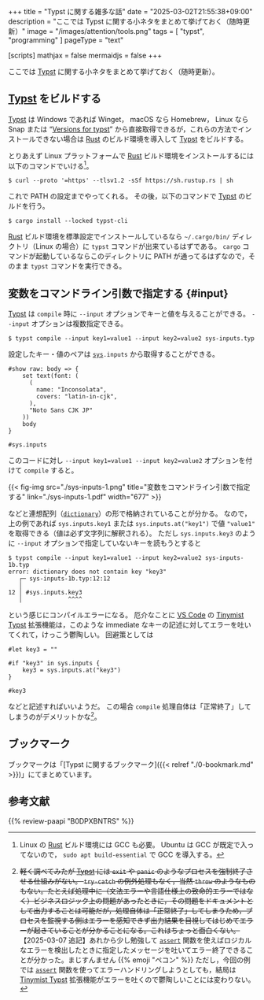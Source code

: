 +++
title = "Typst に関する雑多な話"
date =  "2025-03-02T21:55:38+09:00"
description = "ここでは Typst に関する小ネタをまとめて挙げておく（随時更新）"
image = "/images/attention/tools.png"
tags  = [ "typst", "programming" ]
pageType = "text"

[scripts]
  mathjax = false
  mermaidjs = false
+++

ここでは [Typst] に関する小ネタをまとめて挙げておく（随時更新）。

## [Typst] をビルドする

[Typst] は Windows であれば Winget， macOS なら Homebrew， Linux なら Snap または “[Versions for typst](https://repology.org/project/typst/versions "typst package versions - Repology")” から直接取得できるが，これらの方法でインストールできない場合は [Rust] のビルド環境を導入して [Typst] をビルドする。

とりあえず Linux プラットフォームで [Rust] ビルド環境をインストールするには以下のコマンドでいける[^r1]。

[^r1]: Linux の [Rust] ビルド環境には GCC も必要。 Ubuntu は GCC が既定で入ってないので， `sudo apt build-essential` で GCC を導入する。

```text
$ curl --proto '=https' --tlsv1.2 -sSf https://sh.rustup.rs | sh
```

これで PATH の設定までやってくれる。
その後，以下のコマンドで [Typst] のビルドを行う。

```text
$ cargo install --locked typst-cli
```

[Rust] ビルド環境を標準設定でインストールしているなら `~/.cargo/bin/` ディレクトリ（Linux の場合）に `typst` コマンドが出来ているはずである。
`cargo` コマンドが起動しているならこのディレクトリに PATH が通ってるはずなので，そのまま `typst` コマンドを実行できる。

## 変数をコマンドライン引数で指定する {#input}

[Typst] は `compile` 時に `--input` オプションでキーと値を与えることができる。
`--input` オプションは複数指定できる。

```text
$ typst compile --input key1=value1 --input key2=value2 sys-inputs.typ
```

設定したキー・値のペアは [`sys`]`.inputs` から取得することができる。

```typst {hl_lines=[12]}
#show raw: body => {
    set text(font: (
      (
        name: "Inconsolata",
        covers: "latin-in-cjk",
      ),
      "Noto Sans CJK JP"
    ))
    body
}

#sys.inputs
```

このコードに対し `--input key1=value1 --input key2=value2` オプションを付けて `compile` すると。

{{< fig-img src="./sys-inputs-1.png" title="変数をコマンドライン引数で指定する" link="./sys-inputs-1.pdf" width="677" >}}

などと連想配列（[`dictionary`]）の形で格納されていることが分かる。
なので，上の例であれば `sys.inputs.key1` または `sys.inputs.at("key1")` で値 `"value1"` を取得できる（値は必ず文字列に解釈される）。
ただし `sys.inputs.key3` のように `--input` オプションで指定していないキーを読もうとすると

```text
$ typst compile --input key1=value1 --input key2=value2 sys-inputs-1b.typ 
error: dictionary does not contain key "key3"
   ┌─ sys-inputs-1b.typ:12:12
   │
12 │ #sys.inputs.key3
   │             ^^^^
```

という感じにコンパイルエラーになる。
厄介なことに [VS Code] の [Tinymist Typst] 拡張機能は，このような immediate なキーの記述に対してエラーを吐いてくれて，けっこう鬱陶しい。
回避策としては

```typst
#let key3 = ""

#if "key3" in sys.inputs {
	key3 = sys.inputs.at("key3")
}

#key3
```

などと記述すればいいようだ。
この場合 `compile` 処理自体は「正常終了」してしまうのがデメリットかな[^e1]。

[^e1]: ~~軽く調べてみたが [Typst] には `exit` や `panic` のようなプロセスを強制終了させる仕組みがない。 `try-catch` の例外処理もなく，当然 `throw` のようなものもない。たとえば処理中に（文法エラーや言語仕様上の致命的エラーではなく）ビジネスロジック上の問題があったときに，その問題をドキュメントとして出力することは可能だが，処理自体は「正常終了」してしまうため，プロセスを監視する側はエラーを感知できず出力結果を目視してはじめてエラーが起きていることが分かることになる。これはちょっと面白くない。~~【2025-03-07 追記】あれから少し勉強して [`assert`] 関数を使えばロジカルなエラーを検出したときに指定したメッセージを吐いてエラー終了できることが分かった。まじすんません {{% emoji "ペコン" %}} ただし，今回の例では [`assert`] 関数を使ってエラーハンドリングしようとしても，結局は [Tinymist Typst] 拡張機能がエラーを吐くので鬱陶しいことには変わりない。

## ブックマーク

ブックマークは「[Typst に関するブックマーク]({{< relref "./0-bookmark.md" >}})」にてまとめています。

[Typst]: https://typst.app/ "Typst: Compose papers faster"
[Typst Documentation]: https://typst.app/docs/ "Typst Documentation"
[Tutorial]: https://typst.app/docs/tutorial "Tutorial – Typst Documentation"
[`sys`]: https://typst.app/docs/reference/foundations/sys/ "System Functions – Typst Documentation"
[`dictionary`]: https://typst.app/docs/reference/foundations/dictionary/ "Dictionary Type – Typst Documentation"
[`assert`]: https://typst.app/docs/reference/foundations/assert/ "Assert Function – Typst Documentation"

[VS Code]: https://code.visualstudio.com/ "Visual Studio Code - Code Editing. Redefined"
[Tinymist Typst]: https://marketplace.visualstudio.com/items?itemName=myriad-dreamin.tinymist "Tinymist Typst - Visual Studio Marketplace"
[Rust]: https://www.rust-lang.org/ "Rust Programming Language"

## 参考文献

{{% review-paapi "B0DPXBNTRS" %}} <!-- Typst完全入門-->
